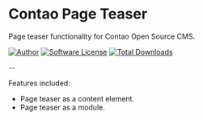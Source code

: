 Contao Page Teaser
==========================

Page teaser functionality for Contao Open Source CMS.

[![Author](http://img.shields.io/badge/author-@1upgmbh-blue.svg?style=flat-square)](https://twitter.com/1upgmbh)
[![Software License](https://img.shields.io/badge/license-MIT-brightgreen.svg?style=flat-square)](LICENSE)
[![Total Downloads](https://img.shields.io/packagist/dt/oneup/contao-page-teaser.svg?style=flat-square)](https://packagist.org/packages/oneup/contao-page-teaser)

-- 

Features included:
* Page teaser as a content element.
* Page teaser as a module.
